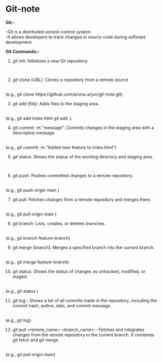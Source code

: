 # Git-note
  
<b>Git:- </b>
  <br>

  -Git is a distributed version control system. 
   <br>
  -It allows developers to track changes in source code during software development. 
   <br>

<b>Git Commands:- </b>
   <br>

   1. git init: Initializes a new Git repository.
   <br>    
   
   2. git clone [URL]: Clones a repository from a remote source
   <br>
   (e.g., git clone https://github.com/aruna-arjun/git-note.git).
   <br>

   3. git add [file]: Adds files to the staging area.  
   <br>
   (e.g., git add index.html
   git add .)
   <br>
 
   4. git commit -m "message": Commits changes in the staging area with a descriptive message. 
   <br>
   (e.g., git commit -m "Added new feature to index.html")
   <br>

   5. git status: Shows the status of the working directory and staging area.
   <br>

   6. git push: Pushes committed changes to a remote repository.
   <br>
   (e.g., git push origin main )
   <br>

   7. git pull: Fetches changes from a remote repository and merges them.
   <br>
   (e.g., git pull origin main )
   <br>

   8. git branch: Lists, creates, or deletes branches.
   <br>
   (e.g.,  git branch feature-branch)
   <br>
   
   9. git merge [branch]: Merges a specified branch into the current branch.
   <br>
   (e.g., git merge feature-branch)
   <br>

   10. git status: Shows the status of changes as untracked, modified, or staged.
   <br>
   (e.g., git status )
   <br>

   11. git log:- Shows a list of all commits made in the repository, including the commit hash, author, date, and commit message.
   <br>
   (e.g., git log)
   <br>

   12. git pull <remote_name> <branch_name>:- Fetches and integrates changes from the remote repository to the current branch. It combines git fetch and git merge.
   <br>
   (e.g., git pull origin main)


